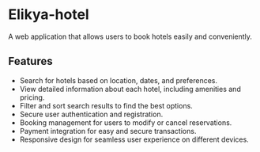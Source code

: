# Elikya-hotel

A web application that allows users to book hotels easily and conveniently.

## Features

- Search for hotels based on location, dates, and preferences.
- View detailed information about each hotel, including amenities and pricing.
- Filter and sort search results to find the best options.
- Secure user authentication and registration.
- Booking management for users to modify or cancel reservations.
- Payment integration for easy and secure transactions.
- Responsive design for seamless user experience on different devices.
